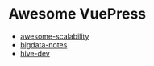 # Awesome VuePress

- [awesome-scalability](https://github.com/binhnguyennus/awesome-scalability)
- [bigdata-notes](https://github.com/heibaiying/BigData-Notes/blob/master/notes/installation/Hadoop%E9%9B%86%E7%BE%A4%E7%8E%AF%E5%A2%83%E6%90%AD%E5%BB%BA.md)
- [hive-dev](https://www.docs4dev.com/docs/zh/apache-hive/3.1.1/reference/LanguageManual_Explain.html)